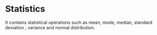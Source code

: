 # Statistics
It contains statistical operations such as mean, mode, median, standard deviation , variance and normal distribution.
